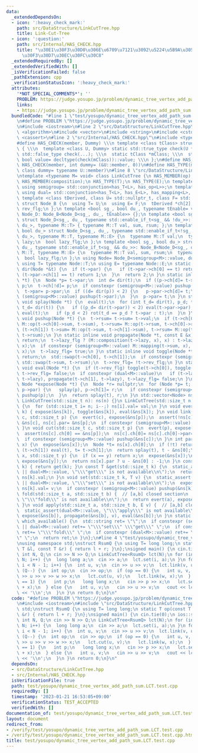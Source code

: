 ```yaml
---
data:
  _extendedDependsOn:
  - icon: ':heavy_check_mark:'
    path: src/DataStructure/LinkCutTree.hpp
    title: Link-Cut-Tree
  - icon: ':question:'
    path: src/Internal/HAS_CHECK.hpp
    title: "\u30E1\u30F3\u30D0\u306E\u6709\u7121\u3092\u5224\u5B9A\u3059\u308B\u30C6\
      \u30F3\u30D7\u30EC\u30FC\u30C8"
  _extendedRequiredBy: []
  _extendedVerifiedWith: []
  _isVerificationFailed: false
  _pathExtension: cpp
  _verificationStatusIcon: ':heavy_check_mark:'
  attributes:
    '*NOT_SPECIAL_COMMENTS*': ''
    PROBLEM: https://judge.yosupo.jp/problem/dynamic_tree_vertex_add_path_sum
    links:
    - https://judge.yosupo.jp/problem/dynamic_tree_vertex_add_path_sum
  bundledCode: "#line 1 \"test/yosupo/dynamic_tree_vertex_add_path_sum.LCT.test.cpp\"\
    \n#define PROBLEM \"https://judge.yosupo.jp/problem/dynamic_tree_vertex_add_path_sum\"\
    \n#include <iostream>\n#line 2 \"src/DataStructure/LinkCutTree.hpp\"\n#include\
    \ <algorithm>\n#include <vector>\n#include <string>\n#include <cstddef>\n#include\
    \ <cassert>\n#line 2 \"src/Internal/HAS_CHECK.hpp\"\n#include <type_traits>\n\
    #define HAS_CHECK(member, Dummy) \\\n template <class tClass> struct has_##member\
    \ { \\\n  template <class U, Dummy> static std::true_type check(U *); \\\n  static\
    \ std::false_type check(...); \\\n  static tClass *mClass; \\\n  static const\
    \ bool value= decltype(check(mClass))::value; \\\n };\n#define HAS_MEMBER(member)\
    \ HAS_CHECK(member, int dummy= (&U::member, 0))\n#define HAS_TYPE(member) HAS_CHECK(member,\
    \ class dummy= typename U::member)\n#line 8 \"src/DataStructure/LinkCutTree.hpp\"\
    \ntemplate <typename M= void> class LinkCutTree {\n HAS_MEMBER(op);\n HAS_MEMBER(mapping);\n\
    \ HAS_MEMBER(composition);\n HAS_TYPE(T);\n HAS_TYPE(E);\n template <class L>\
    \ using semigroup= std::conjunction<has_T<L>, has_op<L>>;\n template <class L>\
    \ using dual= std::conjunction<has_T<L>, has_E<L>, has_mapping<L>, has_composition<L>>;\n\
    \ template <class tDerived, class U= std::nullptr_t, class F= std::nullptr_t>\
    \ struct Node_B {\n  using T= U;\n  using E= F;\n  tDerived *ch[2], *par;\n  bool\
    \ rev_flg;\n };\n template <bool sg_, bool du_, typename tEnable= void> struct\
    \ Node_D: Node_B<Node_D<sg_, du_, tEnable>> {};\n template <bool sg_, bool du_>\
    \ struct Node_D<sg_, du_, typename std::enable_if_t<sg_ && !du_>>: Node_B<Node_D<sg_,\
    \ du_>, typename M::T> { typename M::T val, sum, rsum; };\n template <bool sg_,\
    \ bool du_> struct Node_D<sg_, du_, typename std::enable_if_t<!sg_ && du_>>: Node_B<Node_D<sg_,\
    \ du_>, typename M::T, typename M::E> {\n  typename M::T val;\n  typename M::E\
    \ lazy;\n  bool lazy_flg;\n };\n template <bool sg_, bool du_> struct Node_D<sg_,\
    \ du_, typename std::enable_if_t<sg_ && du_>>: Node_B<Node_D<sg_, du_>, typename\
    \ M::T, typename M::E> {\n  typename M::T val, sum, rsum;\n  typename M::E lazy;\n\
    \  bool lazy_flg;\n };\n using Node= Node_D<semigroup<M>::value, dual<M>::value>;\n\
    \ using T= typename Node::T;\n using E= typename Node::E;\n static inline int\
    \ dir(Node *&t) {\n  if (t->par) {\n   if (t->par->ch[0] == t) return 0;\n   if\
    \ (t->par->ch[1] == t) return 1;\n  }\n  return 2;\n }\n static inline void rot(Node\
    \ *t) {\n  Node *p= t->par;\n  int d= dir(t);\n  if ((p->ch[d]= t->ch[!d])) p->ch[d]->par=\
    \ p;\n  t->ch[!d]= p;\n  if constexpr (semigroup<M>::value) pushup(p), pushup(t);\n\
    \  t->par= p->par;\n  if ((d= dir(p)) < 2) {\n   p->par->ch[d]= t;\n   if constexpr\
    \ (semigroup<M>::value) pushup(t->par);\n  }\n  p->par= t;\n }\n static inline\
    \ void splay(Node *t) {\n  eval(t);\n  for (int t_d= dir(t), p_d; t_d < 2; rot(t),\
    \ t_d= dir(t)) {\n   if ((p_d= dir(t->par)) < 2) eval(t->par->par);\n   eval(t->par),\
    \ eval(t);\n   if (p_d < 2) rot(t_d == p_d ? t->par : t);\n  }\n }\n static inline\
    \ void pushup(Node *t) {\n  t->rsum= t->sum= t->val;\n  if (t->ch[0]) t->sum=\
    \ M::op(t->ch[0]->sum, t->sum), t->rsum= M::op(t->rsum, t->ch[0]->rsum);\n  if\
    \ (t->ch[1]) t->sum= M::op(t->sum, t->ch[1]->sum), t->rsum= M::op(t->ch[1]->rsum,\
    \ t->rsum);\n }\n static inline void propagate(Node *t, const E &x) {\n  if (!t)\
    \ return;\n  t->lazy_flg ? (M::composition(t->lazy, x), x) : t->lazy= x;\n  M::mapping(t->val,\
    \ x);\n  if constexpr (semigroup<M>::value) M::mapping(t->sum, x), M::mapping(t->rsum,\
    \ x);\n  t->lazy_flg= true;\n }\n static inline void toggle(Node *t) {\n  if (!t)\
    \ return;\n  std::swap(t->ch[0], t->ch[1]);\n  if constexpr (semigroup<M>::value)\
    \ std::swap(t->sum, t->rsum);\n  t->rev_flg= !t->rev_flg;\n }\n static inline\
    \ void eval(Node *t) {\n  if (t->rev_flg) toggle(t->ch[0]), toggle(t->ch[1]),\
    \ t->rev_flg= false;\n  if constexpr (dual<M>::value)\n   if (t->lazy_flg) propagate(t->ch[0],\
    \ t->lazy), propagate(t->ch[1], t->lazy), t->lazy_flg= false;\n }\n static inline\
    \ Node *expose(Node *t) {\n  Node *r= nullptr;\n  for (Node *p= t; p; r= p, p=\
    \ p->par) {\n   splay(p), p->ch[1]= r;\n   if constexpr (semigroup<M>::value)\
    \ pushup(p);\n  }\n  return splay(t), r;\n }\n std::vector<Node> ns;\npublic:\n\
    \ LinkCutTree(std::size_t n): ns(n) {}\n LinkCutTree(std::size_t n, T val): ns(n)\
    \ {\n  for (std::size_t i= n; i--;) ns[i].val= val;\n }\n void evert(std::size_t\
    \ k) { expose(&ns[k]), toggle(&ns[k]), eval(&ns[k]); }\n void link(std::size_t\
    \ c, std::size_t p) {\n  evert(c), expose(&ns[p]);\n  assert(!ns[c].par);\n  ns[p].ch[1]=\
    \ &ns[c], ns[c].par= &ns[p];\n  if constexpr (semigroup<M>::value) pushup(&ns[p]);\n\
    \ }\n void cut(std::size_t c, std::size_t p) {\n  evert(p), expose(&ns[c]);\n\
    \  assert(ns[c].ch[0] == &ns[p]);\n  ns[c].ch[0]= ns[c].ch[0]->par= nullptr;\n\
    \  if constexpr (semigroup<M>::value) pushup(&ns[c]);\n }\n int par(std::size_t\
    \ x) {\n  expose(&ns[x]);\n  Node *t= ns[x].ch[0];\n  if (!t) return -1;\n  while\
    \ (t->ch[1]) eval(t), t= t->ch[1];\n  return splay(t), t - &ns[0];\n }\n int lca(std::size_t\
    \ x, std::size_t y) {\n  if (x == y) return x;\n  expose(&ns[x]);\n  Node *u=\
    \ expose(&ns[y]);\n  return ns[x].par ? u - &ns[0] : -1;\n }\n const T &operator[](std::size_t\
    \ k) { return get(k); }\n const T &get(std::size_t k) {\n  static_assert(semigroup<M>::value\
    \ || dual<M>::value, \"\\\"get\\\" is not available\\n\");\n  return expose(&ns[k]),\
    \ ns[k].val;\n }\n void set(std::size_t k, T v) {\n  static_assert(semigroup<M>::value\
    \ || dual<M>::value, \"\\\"set\\\" is not available\\n\");\n  expose(&ns[k]),\
    \ ns[k].val= v;\n  if constexpr (semigroup<M>::value) pushup(&ns[k]);\n }\n T\
    \ fold(std::size_t a, std::size_t b) {  // [a,b] closed section\n  static_assert(semigroup<M>::value,\
    \ \"\\\"fold\\\" is not available\\n\");\n  return evert(a), expose(&ns[b]), ns[b].sum;\n\
    \ }\n void apply(std::size_t a, std::size_t b, E v) {  // [a,b] closed section\n\
    \  static_assert(dual<M>::value, \"\\\"apply\\\" is not available\\n\");\n  evert(a),\
    \ expose(&ns[b]), propagate(&ns[b], v), eval(&ns[b]);\n }\n static std::string\
    \ which_available() {\n  std::string ret= \"\";\n  if constexpr (semigroup<M>::value\
    \ || dual<M>::value) ret+= \"\\\"set\\\" \\\"get\\\" \";\n  if constexpr (semigroup<M>::value)\
    \ ret+= \"\\\"fold\\\" \";\n  if constexpr (dual<M>::value) ret+= \"\\\"apply\\\
    \" \";\n  return ret;\n }\n};\n#line 4 \"test/yosupo/dynamic_tree_vertex_add_path_sum.LCT.test.cpp\"\
    \nusing namespace std;\nstruct RsumQ {\n using T= long long;\n static T op(const\
    \ T &l, const T &r) { return l + r; }\n};\nsigned main() {\n cin.tie(0);\n ios::sync_with_stdio(0);\n\
    \ int N, Q;\n cin >> N >> Q;\n LinkCutTree<RsumQ> lct(N);\n for (int i= 0; i <\
    \ N; i++) {\n  long long a;\n  cin >> a;\n  lct.set(i, a);\n }\n for (int i= 0;\
    \ i < N - 1; i++) {\n  int u, v;\n  cin >> u >> v;\n  lct.link(v, u);\n }\n while\
    \ (Q--) {\n  int op;\n  cin >> op;\n  if (op == 0) {\n   int u, v, w, x;\n   cin\
    \ >> u >> v >> w >> x;\n   lct.cut(u, v);\n   lct.link(w, x);\n  } else if (op\
    \ == 1) {\n   int p;\n   long long x;\n   cin >> p >> x;\n   lct.set(p, lct[p]\
    \ + x);\n  } else {\n   int u, v;\n   cin >> u >> v;\n   cout << lct.fold(u, v)\
    \ << '\\n';\n  }\n }\n return 0;\n}\n"
  code: "#define PROBLEM \"https://judge.yosupo.jp/problem/dynamic_tree_vertex_add_path_sum\"\
    \n#include <iostream>\n#include \"src/DataStructure/LinkCutTree.hpp\"\nusing namespace\
    \ std;\nstruct RsumQ {\n using T= long long;\n static T op(const T &l, const T\
    \ &r) { return l + r; }\n};\nsigned main() {\n cin.tie(0);\n ios::sync_with_stdio(0);\n\
    \ int N, Q;\n cin >> N >> Q;\n LinkCutTree<RsumQ> lct(N);\n for (int i= 0; i <\
    \ N; i++) {\n  long long a;\n  cin >> a;\n  lct.set(i, a);\n }\n for (int i= 0;\
    \ i < N - 1; i++) {\n  int u, v;\n  cin >> u >> v;\n  lct.link(v, u);\n }\n while\
    \ (Q--) {\n  int op;\n  cin >> op;\n  if (op == 0) {\n   int u, v, w, x;\n   cin\
    \ >> u >> v >> w >> x;\n   lct.cut(u, v);\n   lct.link(w, x);\n  } else if (op\
    \ == 1) {\n   int p;\n   long long x;\n   cin >> p >> x;\n   lct.set(p, lct[p]\
    \ + x);\n  } else {\n   int u, v;\n   cin >> u >> v;\n   cout << lct.fold(u, v)\
    \ << '\\n';\n  }\n }\n return 0;\n}\n"
  dependsOn:
  - src/DataStructure/LinkCutTree.hpp
  - src/Internal/HAS_CHECK.hpp
  isVerificationFile: true
  path: test/yosupo/dynamic_tree_vertex_add_path_sum.LCT.test.cpp
  requiredBy: []
  timestamp: '2023-01-21 16:53:05+09:00'
  verificationStatus: TEST_ACCEPTED
  verifiedWith: []
documentation_of: test/yosupo/dynamic_tree_vertex_add_path_sum.LCT.test.cpp
layout: document
redirect_from:
- /verify/test/yosupo/dynamic_tree_vertex_add_path_sum.LCT.test.cpp
- /verify/test/yosupo/dynamic_tree_vertex_add_path_sum.LCT.test.cpp.html
title: test/yosupo/dynamic_tree_vertex_add_path_sum.LCT.test.cpp
---
```

